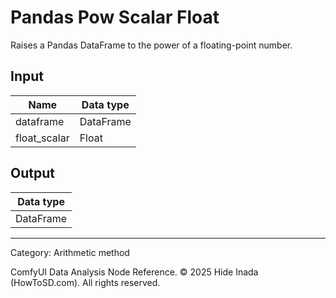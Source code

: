 # Pandas Pow Scalar Float
Raises a Pandas DataFrame to the power of a floating-point number.

## Input
| Name | Data type |
|---|---|
| dataframe | DataFrame |
| float_scalar | Float |

## Output
| Data type |
|---|
| DataFrame |

<HR>
Category: Arithmetic method

ComfyUI Data Analysis Node Reference. © 2025 Hide Inada (HowToSD.com). All rights reserved.
